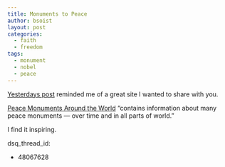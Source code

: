 ```yaml
---
title: Monuments to Peace
author: bsoist
layout: post
categories:
  - faith
  - freedom
tags:
  - monument
  - nobel
  - peace
---
```

[Yesterdays post][1] reminded me of a great site I wanted to share with you.

[Peace Monuments Around the World][2] &#8220;contains information about many peace monuments &#8212; over time and in all parts of world.&#8221;

I find it inspiring.

 [1]: http://whsjr.soistmann.com/oped/2009/10/12/obama-wins-nobel-peace-prize-i-agree-with-bill-oreilly/
 [2]: http://peace.maripo.com/
dsq_thread_id:
  - 48067628
